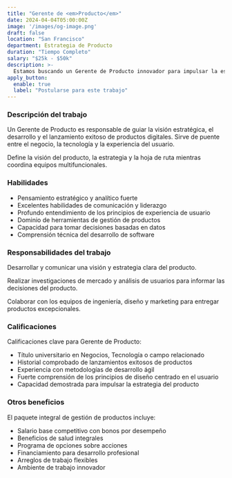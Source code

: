 ```yaml
---
title: "Gerente de <em>Producto</em>"
date: 2024-04-04T05:00:00Z
image: '/images/og-image.png'
draft: false
location: "San Francisco"
department: Estrategia de Producto
duration: "Tiempo Completo"
salary: "$25k - $50k"
description: >-
  Estamos buscando un Gerente de Producto innovador para impulsar la estrategia del producto y ofrecer experiencias excepcionales a los usuarios.
apply_button:
  enable: true
  label: "Postularse para este trabajo"
---
```


### Descripción del trabajo

Un Gerente de Producto es responsable de guiar la visión estratégica, el desarrollo y el lanzamiento exitoso de productos digitales. Sirve de puente entre el negocio, la tecnología y la experiencia del usuario.

Define la visión del producto, la estrategia y la hoja de ruta mientras coordina equipos multifuncionales.

### Habilidades

- Pensamiento estratégico y analítico fuerte
- Excelentes habilidades de comunicación y liderazgo
- Profundo entendimiento de los principios de experiencia de usuario
- Dominio de herramientas de gestión de productos
- Capacidad para tomar decisiones basadas en datos
- Comprensión técnica del desarrollo de software

### Responsabilidades del trabajo

Desarrollar y comunicar una visión y estrategia clara del producto.

Realizar investigaciones de mercado y análisis de usuarios para informar las decisiones del producto.

Colaborar con los equipos de ingeniería, diseño y marketing para entregar productos excepcionales.

### Calificaciones

Calificaciones clave para Gerente de Producto:

- Título universitario en Negocios, Tecnología o campo relacionado
- Historial comprobado de lanzamientos exitosos de productos
- Experiencia con metodologías de desarrollo ágil
- Fuerte comprensión de los principios de diseño centrado en el usuario
- Capacidad demostrada para impulsar la estrategia del producto

### Otros beneficios

El paquete integral de gestión de productos incluye:

- Salario base competitivo con bonos por desempeño
- Beneficios de salud integrales
- Programa de opciones sobre acciones
- Financiamiento para desarrollo profesional
- Arreglos de trabajo flexibles
- Ambiente de trabajo innovador

